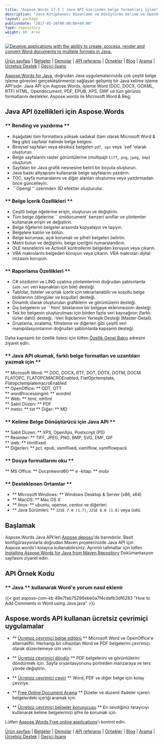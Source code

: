 ```yaml
---
title: "Aspose.Words 17.5 | Java API üzerinden belge formatları işlem" 
description: "Java Kütüphanesi Düzenleme ve Dönüştürme Kelime ve OpenOffice belgelerini oluşturmak için. Programlı olarak belge metni, görüntüler, formlar, tablolar, XML, OLE ve daha fazlası ile çalışın." 
layout: package
publishdate: "2017-05-16T00:00:00+00:00"
type: repository
weight: 00	#rem
---
```

[![Develop applications with the ability to create, process, render and convert Word documents to multiple formats in Java.](../aspose_words-for-java-banner.png)](./)

[Ürün sayfası](https://products.aspose.com/words/java) | [Belgeler](https://docs.aspose.com/words/java/) | [Demolar](https://products.aspose.app/words/family) | [API referansı](https://apireference.aspose.com/words/java) | [Örnekler](https://github.com/aspose-words/Aspose.Words-for-Java/tree/master/Örnekler) | [Blog](https://blog.aspose.com/category/words/) | [Arama](https://search.aspose.com/) | [Ücretsiz Destek](https://forum.aspose.com/c/words) | [Geçici lisans](https://purchase.aspose.com/temporary-license)

[Aspose.Words for Java](https://products.aspose.com/words/java), doğrudan Java uygulamalarınızda çok çeşitli belge işleme görevleri gerçekleştirmenizi sağlayan gelişmiş bir Java kelime işleme API'sıdır. Java API için Aspose.Words, İşleme Word (DOC, DOCX, OOXML, RTF) HTML, Opendocument, PDF, EPUB, XPS, SWF ve tüm görüntü formatlarını destekler. Aspose.words ile Microsoft Word & Reg;

## Java API özellikleri için Aspose.Words

### ** Rending ve yazdırma **
- Aşağıdaki tüm formatlara yüksek sadakat (tam olarak Microsoft Word & Reg gibi) sayfalar halinde belge belgesi.
- Bireysel sayfaları veya eksiksiz belgeleri `pdf`,` xps` veya `swf 'olarak oluşturun.
- Belge sayfalarını raster görüntülerine (multipajlı `tiff`,` png`, `jpeg`,` bmp`) oluşturun.
- Sayfaları bir Java grafik nesnesine belirli bir boyuta oluşturun.
- Java baskı altyapısını kullanarak belge sayfalarını yazdırın.
- TOC, sayfa numaralarını ve diğer alanları oluşturma veya yazdırmadan önce güncelleyin.
- `` Opengl '' üzerinden 3D efektler oluşturulur.

### ** Belge İçerik Özellikleri **
- Çeşitli belge öğelerine erişin, oluşturun ve değiştirin.
- Tüm belge öğelerine `` xmldocument` benzeri sınıflar ve yöntemler kullanarak erişin ve değiştirin.
- Belge öğelerini belgeler arasında kopyalayın ve taşıyın.
- Belgelere katılın ve bölün.
- Belge koruması, açık korumalı ve şifreli belgeleri belirtin.
- Metni bulun ve değiştirin, belge içeriğini numaralandırın.
- OLE nesnelerini ve ActiveX kontrollerini belgeden koruyun veya çıkarın.
- VBA makrolarını belgeden koruyun veya çıkarın. VBA makroları dijital imzasını koruyun.

### ** Raporlama Özellikleri **
- C# sözdizimi ve LINQ uzatma yöntemlerinin doğrudan şablonlarda (`ado.net` veri kaynakları için bile) desteği.
- Tablolar, listeler ve ortak içerik için tekrarlanabilir ve koşullu belge bloklarının (döngüler ve koşullar) desteği.
- Dinamik olarak oluşturulan grafiklerin ve görüntülerin desteği.
- Dış belgelerin ve `` html` bloklarının bir belgeye eklenmesinin desteği.
- Tek bir belgenin oluşturulması için birden fazla veri kaynağının (farklı türler dahil) desteği.
-Veri İlişkilerinin Yerleşik Desteği (Master-Detail).
- Gruplama, sıralama, filtreleme ve diğerleri gibi çeşitli veri manipülasyonlarının doğrudan şablonlarda kapsamlı desteği.

Daha kapsamlı bir özellik listesi için lütfen [Özellik Genel Bakış](https://docs.aspose.com/words/java/feature-overview/) adresini ziyaret edin.

### ** Java API okumak, farklı belge formatları ve uzantıları yazmak için **
** Microsoft Word: ** DOC, DOCX, RTF, DOT, DOTX, DOTM, DOCM FLATOPC, FLATOPCMACROEnabled, FlatOpctemplate, FlatopctemplatemacroEnabled \
** OpenOffice: ** ODT, OTT \
** wordProcessingml: ** wordml \
** Web: ** html, mHtml \
** Sabit Düzen: ** PDF \
** metin: ** txt
** Diğer: ** MD

### ** Kelime Belge Dönüştürücü için Java API **
** Sabit Düzen: ** XPS, OpenXps, Postscript (PS) \
** Resimler: ** TIFF, JPEG, PNG, BMP, SVG, EMF, GIF \
** web: ** htmlfixed \
** Diğerleri: ** pcl, epub, xamlfixed, xamlflow, xamlflowpack

### ** Dosya formatlarını oku **
** MS Office: ** Docpreword60
** e -kitap: ** mobi

### ** Desteklenen Ortamlar **
- ** Microsoft Windows: ** Windows Desktop & Server (x86, x64)
- ** MacOS: ** Mac OS X
- ** linux: ** ubuntu, opense, centos ve diğerleri
- ** Java Sürümleri: ** `J2SE 7.0 (1.7)`, `J2SE 8.0 (1.8)` veya üstü.

## Başlamak

Aspose.Words Java API'leri [Aspose deposu](https://releases.aspose.com/words/java/)'da barındırılır. Basit konfigürasyonlarla doğrudan Maven projelerinizde Java API için Aspose.words'i kolayca kullanabilirsiniz. Ayrıntılı talimatlar için lütfen [Installing Aspose.Words for Java from Maven Repository](https://docs.aspose.com/words/java/installation/) Dokümantasyon sayfasını ziyaret edin.

## API Örnek Kodu

### ** Java ** kullanarak Word'e yorum nasıl eklenir
{{< gist  aspose-com-kb 49e7fab75296ebe0a7f4cdefb3df6283 "How to Add Comments in Word using Java.java" >}}

## Aspose.words API kullanan ücretsiz çevrimiçi uygulamalar

- ** [Ücretsiz çevrimiçi belge editörü](https://products.aspose.app/words/editor) ** Microsoft Word ve OpenOffice'e alternatiftir. Herhangi bir cihazdan Word ve PDF belgelerini çevrimiçi olarak düzenlemeye izin verir.

- ** [Ücretsiz çevrimiçi döndür](https://products.aspose.app/words/rotate) ** PDF belgelerini ve görüntülerini döndürmek için. Sayfa oryantasyonunu portreden manzaraya ve ters yönde değiştirin.

- ** [Ücretsiz çevrimiçi çeviri](https://products.aspose.app/words/translator) ** Word, PDF ve diğer belge için kolay çeviriye.

- ** [Free Online Document Arama](https://products.aspose.app/words/search) ** Dizeler ve düzenli ifadeler içeren belgelerdeki içeriği aramak için.

- ** [Ücretsiz çevrimiçi belgeler koruyucusu](https://products.aspose.app/words/protect) ** En sevdiğiniz tarayıcıyı kullanarak kelime belgelerinizi şifre ile korumak için.

Lütfen [Aspose.Words Free online applications](https://products.aspose.app/words/family)'ı kontrol edin.

[Ürün sayfası](https://products.aspose.com/words/java) | [Belgeler](https://docs.aspose.com/words/java/) | [Demolar](https://products.aspose.app/words/family) | [API referansı](https://apireference.aspose.com/words/java) | [Örnekler](https://github.com/aspose-words/Aspose.Words-for-Java/tree/master/Örnekler) | [Blog](https://blog.aspose.com/category/words/) | [Arama](https://search.aspose.com/) | [Ücretsiz Destek](https://forum.aspose.com/c/words) | [Geçici lisans](https://purchase.aspose.com/temporary-license)
